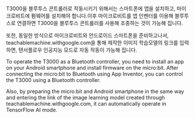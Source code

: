 T3000을 블루투스 콘트롤러로 작동시키기 위해서는 스마트폰에 앱을 설치하고, 마이크로비트에 펌웨어를 설치해야 합니다.이후 마이크로비트를 앱 인벤터를 이용해 블루투스로 연결하면 T3000을 블루투스 콘트롤러를 사용해 조종하는 것이 가능해 집니다.

또한, 동일한 방식으로 마이크로비트와 안드로이드 스마트폰을 준비하고나서, teachablemachine.withgoogle.com을 통해 제작한 이미지 학습모델의 링크를 입력하면, 텐서플로우 인공지능 모드로 자동 작동이 가능해 집니다.

To operate the T3000 as a Bluetooth controller, you need to install an app on your Android smartphone and install firmware on the micro:bit. After connecting the micro:bit to Bluetooth using App Inventor, you can control the T3000 using a Bluetooth controller.

Also, by preparing the micro:bit and Android smartphone in the same way and entering the link of the image learning model created through teachablemachine.withgoogle.com, it can automatically operate in TensorFlow AI mode. 
